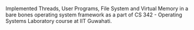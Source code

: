 Implemented Threads, User Programs, File System and Virtual Memory in a bare bones operating system framework as a part of CS 342 - Operating Systems Laboratory course at IIT Guwahati.
